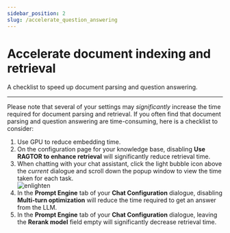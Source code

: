```yaml
---
sidebar_position: 2
slug: /accelerate_question_answering
---
```


# Accelerate document indexing and retrieval

A checklist to speed up document parsing and question answering.

---

Please note that several of your settings may *significantly* increase the time required for document parsing and retrieval. If you often find that document parsing and question answering are time-consuming, here is a checklist to consider:

1. Use GPU to reduce embedding time.
2. On the configuration page for your knowledge base, disabling **Use RAGTOR to enhance retrieval** will significantly reduce retrieval time.
3. When chatting with your chat assistant, click the light bubble icon above the *current* dialogue and scroll down the popup window to view the time taken for each task.  
   ![enlighten](https://github.com/user-attachments/assets/fedfa2ee-21a7-451b-be66-20125619923c)
4. In the **Prompt Engine** tab of your **Chat Configuration** dialogue, disabling **Multi-turn optimization** will reduce the time required to get an answer from the LLM.
5. In the **Prompt Engine** tab of your **Chat Configuration** dialogue, leaving the **Rerank model** field empty will significantly decrease retrieval time.
